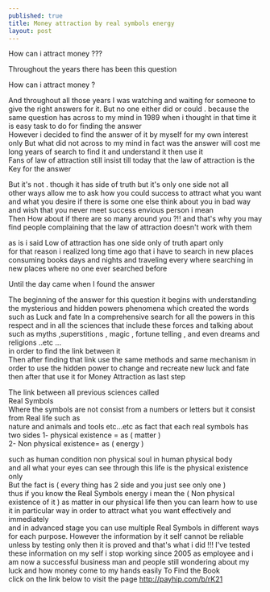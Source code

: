```yaml
---
published: true
title: Money attraction by real symbols energy 
layout: post
---
```

How can i attract money ??? 

Throughout the years there has been this question

How can i attract money ? 

And throughout all those years I was watching and waiting for someone to give the right answers for it. 
But no one either did or could . because the same question has across to my mind in 1989 when i thought in that time it is easy task to do for finding the answer  
However i decided to find the answer of it by myself for my own interest only 
But what did not across to my mind in fact was the answer will cost me long years of search to find it and understand it then use it  
Fans of law of attraction still insist till today that the law of attraction is the Key for the answer
 

But it's not . though it  has side of truth but it's only one side not all  
other ways allow me to ask how you could success to attract what you want and what you desire if there is some one else think about you in bad way and wish that you never meet success envious person i mean  
Then How about if there are so many around you ?!! and that's why you may find people complaining that the law of attraction doesn't work with them 
 

as is i said Low of attraction has one side only of truth apart only   
for that reason i realized long time ago that i have to search in new places  
consuming books days and nights and traveling every where searching in new places where no one ever searched before 
 

Until the day came when I found the answer 
 

The beginning of the answer for this question it begins with understanding the mysterious and hidden powers phenomena which created the words such as Luck and fate 
In a comprehensive search for all the powers in this respect and in all the sciences that include these forces and talking about such as myths ,superstitions , magic , fortune telling , 
and even dreams and religions ..etc ...  
in order to find the link between it  
Then after finding that link use the same methods and same mechanism 
in order to use the hidden power to change and recreate new luck and fate
then after that use it for Money Attraction as last step
 
The link between all previous sciences called  
Real Symbols  
Where the symbols are not consist from a numbers or letters 
but it consist from Real life such as  
nature and animals and tools etc...etc 
as fact that each real symbols has two sides 
1- physical existence = as ( matter )  
2- Non physical existence= as ( energy )
 

such as human condition non physical soul in human physical body  
and all what your eyes can see through this life is the physical existence only  
But the fact is ( every thing has 2 side and you just see only one )  
thus if you know the Real Symbols energy i mean the ( Non physical existence of it ) as matter in our physical life then you can learn how to use it in particular way in order to attract what you want effectively and immediately  
and in advanced stage you can use multiple Real Symbols in different ways for each purpose. 
However the information by it self cannot be reliable unless by testing only then it is proved and that's what i did !!! I've tested these information on my self 
i stop working since 2005 as employee and i am now a successful business man and people still wondering about my luck and how money come to my hands easily 
To Find the Book  
click on the link below to visit the page
http://payhip.com/b/rK21
